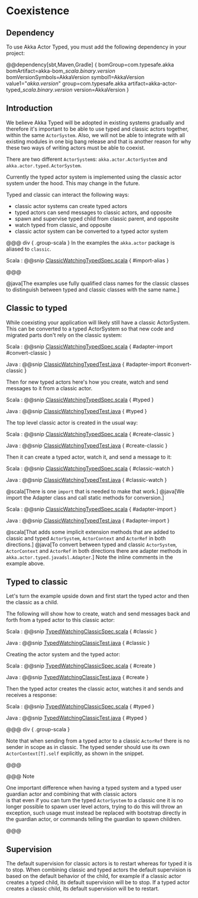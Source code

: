 # Coexistence

## Dependency

To use Akka Actor Typed, you must add the following dependency in your project:

@@dependency[sbt,Maven,Gradle] {
  bomGroup=com.typesafe.akka bomArtifact=akka-bom_$scala.binary.version$ bomVersionSymbols=AkkaVersion
  symbol1=AkkaVersion
  value1="$akka.version$"
  group=com.typesafe.akka
  artifact=akka-actor-typed_$scala.binary.version$
  version=AkkaVersion
}

## Introduction

We believe Akka Typed will be adopted in existing systems gradually and therefore it's important to be able to use typed
and classic actors together, within the same `ActorSystem`. Also, we will not be able to integrate with all existing modules in one big bang release and that is another reason for why these two ways of writing actors must be able to coexist.

There are two different `ActorSystem`s: `akka.actor.ActorSystem` and `akka.actor.typed.ActorSystem`. 

Currently the typed actor system is implemented using the classic actor system under the hood. This may change in the future.

Typed and classic can interact the following ways:

* classic actor systems can create typed actors
* typed actors can send messages to classic actors, and opposite
* spawn and supervise typed child from classic parent, and opposite
* watch typed from classic, and opposite
* classic actor system can be converted to a typed actor system

@@@ div { .group-scala }
In the examples the `akka.actor` package is aliased to `classic`.

Scala
:  @@snip [ClassicWatchingTypedSpec.scala](/akka-actor-typed-tests/src/test/scala/docs/akka/typed/coexistence/ClassicWatchingTypedSpec.scala) { #import-alias }

@@@

@java[The examples use fully qualified class names for the classic classes to distinguish between typed and classic classes with the same name.]

## Classic to typed 

While coexisting your application will likely still have a classic ActorSystem. This can be converted to a typed ActorSystem
so that new code and migrated parts don't rely on the classic system:

Scala
:  @@snip [ClassicWatchingTypedSpec.scala](/akka-actor-typed-tests/src/test/scala/docs/akka/typed/coexistence/ClassicWatchingTypedSpec.scala) { #adapter-import #convert-classic }

Java
:  @@snip [ClassicWatchingTypedTest.java](/akka-actor-typed-tests/src/test/java/jdocs/akka/typed/coexistence/ClassicWatchingTypedTest.java) { #adapter-import #convert-classic }

Then for new typed actors here's how you create, watch and send messages to
it from a classic actor.

Scala
:  @@snip [ClassicWatchingTypedSpec.scala](/akka-actor-typed-tests/src/test/scala/docs/akka/typed/coexistence/ClassicWatchingTypedSpec.scala) { #typed }

Java
:  @@snip [ClassicWatchingTypedTest.java](/akka-actor-typed-tests/src/test/java/jdocs/akka/typed/coexistence/ClassicWatchingTypedTest.java) { #typed }

The top level classic actor is created in the usual way:

Scala
:  @@snip [ClassicWatchingTypedSpec.scala](/akka-actor-typed-tests/src/test/scala/docs/akka/typed/coexistence/ClassicWatchingTypedSpec.scala) { #create-classic }

Java
:  @@snip [ClassicWatchingTypedTest.java](/akka-actor-typed-tests/src/test/java/jdocs/akka/typed/coexistence/ClassicWatchingTypedTest.java) { #create-classic }

Then it can create a typed actor, watch it, and send a message to it:

Scala
:  @@snip [ClassicWatchingTypedSpec.scala](/akka-actor-typed-tests/src/test/scala/docs/akka/typed/coexistence/ClassicWatchingTypedSpec.scala) { #classic-watch }

Java
:  @@snip [ClassicWatchingTypedTest.java](/akka-actor-typed-tests/src/test/java/jdocs/akka/typed/coexistence/ClassicWatchingTypedTest.java) { #classic-watch }

@scala[There is one `import` that is needed to make that work.] @java[We import the Adapter class and
call static methods for conversion.]

Scala
:  @@snip [ClassicWatchingTypedSpec.scala](/akka-actor-typed-tests/src/test/scala/docs/akka/typed/coexistence/ClassicWatchingTypedSpec.scala) { #adapter-import }

Java
:  @@snip [ClassicWatchingTypedTest.java](/akka-actor-typed-tests/src/test/java/jdocs/akka/typed/coexistence/ClassicWatchingTypedTest.java) { #adapter-import }


@scala[That adds some implicit extension methods that are added to classic and typed `ActorSystem`, `ActorContext` and `ActorRef` in both directions.]
@java[To convert between typed and classic `ActorSystem`, `ActorContext` and `ActorRef` in both directions there are adapter methods in `akka.actor.typed.javadsl.Adapter`.]
Note the inline comments in the example above.

## Typed to classic

Let's turn the example upside down and first start the typed actor and then the classic as a child.

The following will show how to create, watch and send messages back and forth from a typed actor to this
classic actor:

Scala
:  @@snip [TypedWatchingClassicSpec.scala](/akka-actor-typed-tests/src/test/scala/docs/akka/typed/coexistence/TypedWatchingClassicSpec.scala) { #classic }

Java
:  @@snip [TypedWatchingClassicTest.java](/akka-actor-typed-tests/src/test/java/jdocs/akka/typed/coexistence/TypedWatchingClassicTest.java) { #classic }

Creating the actor system and the typed actor:

Scala
:  @@snip [TypedWatchingClassicSpec.scala](/akka-actor-typed-tests/src/test/scala/docs/akka/typed/coexistence/TypedWatchingClassicSpec.scala) { #create }

Java
:  @@snip [TypedWatchingClassicTest.java](/akka-actor-typed-tests/src/test/java/jdocs/akka/typed/coexistence/TypedWatchingClassicTest.java) { #create }

Then the typed actor creates the classic actor, watches it and sends and receives a response:

Scala
:  @@snip [TypedWatchingClassicSpec.scala](/akka-actor-typed-tests/src/test/scala/docs/akka/typed/coexistence/TypedWatchingClassicSpec.scala) { #typed }

Java
:  @@snip [TypedWatchingClassicTest.java](/akka-actor-typed-tests/src/test/java/jdocs/akka/typed/coexistence/TypedWatchingClassicTest.java) { #typed }

@@@ div { .group-scala }

Note that when sending from a typed actor to a classic `ActorRef` there is no sender in scope as in classic.
The typed sender should use its own `ActorContext[T].self` explicitly, as shown in the snippet.

@@@

@@@ Note

One important difference when having a typed system and a typed user guardian actor and combining that with classic actors  
is that even if you can turn the typed `ActorSystem` to a classic one it is no longer possible to spawn user level
actors, trying to do this will throw an exception, such usage must instead be replaced with bootstrap directly in the 
guardian actor, or commands telling the guardian to spawn children. 
 
@@@

## Supervision

The default supervision for classic actors is to restart whereas for typed it is to stop.
When combining classic and typed actors the default supervision is based on the default behavior of
the child, for example if a classic actor creates a typed child, its default supervision will be to stop. If a typed
actor creates a classic child, its default supervision will be to restart.



